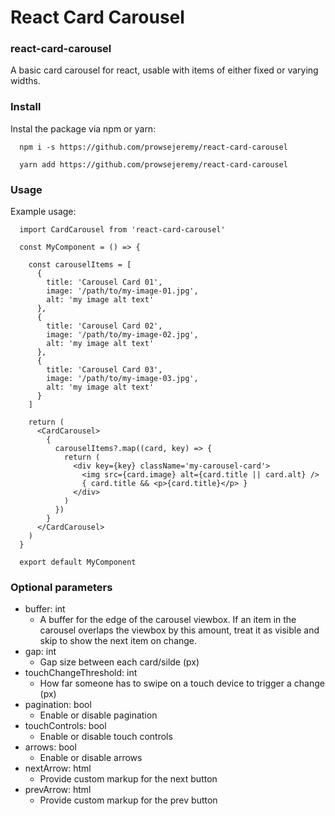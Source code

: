 # React Card Carousel
### react-card-carousel

A basic card carousel for react, usable with items of either fixed or varying widths.

### Install

Instal the package via npm or yarn:

```
  npm i -s https://github.com/prowsejeremy/react-card-carousel
```

```
  yarn add https://github.com/prowsejeremy/react-card-carousel
```

### Usage

Example usage:

```
  import CardCarousel from 'react-card-carousel'

  const MyComponent = () => {

    const carouselItems = [
      {
        title: 'Carousel Card 01',
        image: '/path/to/my-image-01.jpg',
        alt: 'my image alt text'
      },
      {
        title: 'Carousel Card 02',
        image: '/path/to/my-image-02.jpg',
        alt: 'my image alt text'
      },
      {
        title: 'Carousel Card 03',
        image: '/path/to/my-image-03.jpg',
        alt: 'my image alt text'
      }
    ]

    return (
      <CardCarousel>
        {
          carouselItems?.map((card, key) => {
            return (
              <div key={key} className='my-carousel-card'>
                <img src={card.image} alt={card.title || card.alt} />
                { card.title && <p>{card.title}</p> }
              </div>
            )
          })
        }
      </CardCarousel>
    )
  }

  export default MyComponent
```

### Optional parameters

- buffer: int
  - A buffer for the edge of the carousel viewbox. If an item in the carousel overlaps the viewbox by this amount, treat it as visible and skip to show the next item on change.
- gap: int
  - Gap size between each card/silde (px)
- touchChangeThreshold: int
  - How far someone has to swipe on a touch device to trigger a change (px)
- pagination: bool
  - Enable or disable pagination
- touchControls: bool
  - Enable or disable touch controls
- arrows: bool
  - Enable or disable arrows
- nextArrow: html
  - Provide custom markup for the next button
- prevArrow: html
  - Provide custom markup for the prev button